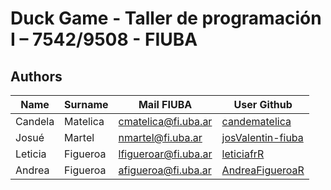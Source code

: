 
# Duck Game - Taller de programación I – 7542/9508 - FIUBA

## Authors
| Name | Surname | Mail FIUBA | User Github|
| ------ | -------- | ----------- | ----------- |
| Candela | Matelica |cmatelica@fi.uba.ar|[candematelica](https://github.com/candematelica)|
| Josué | Martel |nmartel@fi.uba.ar | [josValentin-fiuba](https://github.com/josValentin-fiuba)|
| Leticia | Figueroa |lfigueroar@fi.uba.ar|[leticiafrR](https://github.com/leticiafrR)|
| Andrea | Figueroa |afigueroa@fi.uba.ar|[AndreaFigueroaR](https://github.com/AndreaFigueroaR)|


<!-- # Ejemplo de CMAKE para el TP Final

**Importante:** el primer commit de este repositorio tiene el setup
básico para el TP Final que incluye la instalación de la lib
`libSDL2pp` (el wrapper de C++).

El resto de los commits son a modo de ejemplo de como se pueden
agregar mas código fuente al proyecto.

Este ejemplo **no** incluye instalarse la librería `SDL2` ni tampoco
instala otras librerías que puedan ser necesarias ni tampoco un
instalador (aunque **si** incluye Google Tests)

**Se deben agregar las librerias necesarias y el instalador.**

También el ejemplo usa una estructura de carpetas muy simple:

```
client/
server/
editor/
common/
```

Bien se puede mejorar (cambiando el cmakefile) agregando mas
sub-carpetas.

Asi tambien **deben** ser cambiados los *targets* del cmake (`taller_client`,
`taller_server`, ...) por nombres mas acordes al TP que se este
haciendo.

Tambien, por default solo se compila una version *debug* sin
optimizar. Si se quiere compilar binarios optimizados
(lo que cmake llama *release*) se puede, solo hay modificar
cmake. -->
